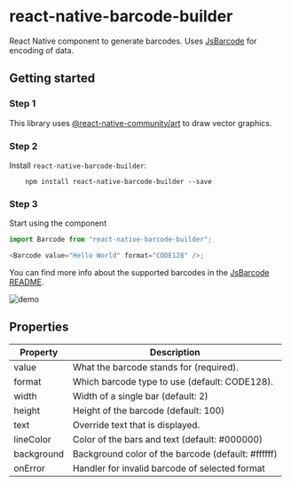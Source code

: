 # react-native-barcode-builder

React Native component to generate barcodes. Uses [JsBarcode](https://github.com/lindell/JsBarcode) for encoding of data.

## Getting started

### Step 1

This library uses [@react-native-community/art](https://github.com/react-native-community/art) to draw vector graphics.

### Step 2

Install `react-native-barcode-builder`:

```shell
    npm install react-native-barcode-builder --save
```

### Step 3

Start using the component

```javascript
import Barcode from "react-native-barcode-builder";

<Barcode value="Hello World" format="CODE128" />;
```

You can find more info about the supported barcodes in the [JsBarcode README](https://github.com/lindell/JsBarcode#supported-barcodes).

![demo](./images/example.png)

## Properties

| Property   | Description                                        |
| ---------- | -------------------------------------------------- |
| value      | What the barcode stands for (required).            |
| format     | Which barcode type to use (default: CODE128).      |
| width      | Width of a single bar (default: 2)                 |
| height     | Height of the barcode (default: 100)               |
| text       | Override text that is displayed.                   |
| lineColor  | Color of the bars and text (default: #000000)      |
| background | Background color of the barcode (default: #ffffff) |
| onError    | Handler for invalid barcode of selected format     |
